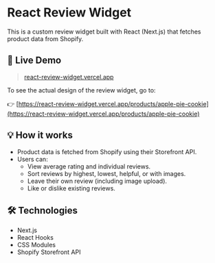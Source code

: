 # React Review Widget

This is a custom review widget built with React (Next.js) that fetches product data from Shopify.

## 🔗 Live Demo

> [react-review-widget.vercel.app](https://react-review-widget.vercel.app)

To see the actual design of the review widget, go to:

👉 [https://react-review-widget.vercel.app/products/apple-pie-cookie](https://react-review-widget.vercel.app/products/apple-pie-cookie)

## 💡 How it works

- Product data is fetched from Shopify using their Storefront API.
- Users can:
  - View average rating and individual reviews.
  - Sort reviews by highest, lowest, helpful, or with images.
  - Leave their own review (including image upload).
  - Like or dislike existing reviews.

## 🛠️ Technologies

- Next.js
- React Hooks
- CSS Modules
- Shopify Storefront API
